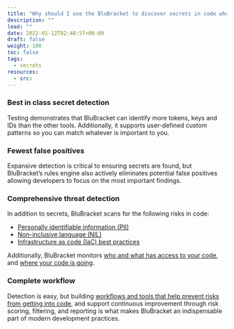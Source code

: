 ```yaml
---
title: "Why should I use the BluBracket to discover secrets in code when there are so many other tools available?"
description: ""
lead: ""
date: 2022-01-12T02:48:57+00:00
draft: false
weight: 100
toc: false
tags:
  - secrets
resources:
  - src:
---
```


### Best in class secret detection

Testing demonstrates that BluBracket can identify more tokens, keys and IDs than the other tools. Additionally, it supports user-defined custom patterns so you can match whatever is important to you.

### Fewest false positives

Expansive detection is critical to ensuring secrets are found, but BluBracket’s rules engine also actively eliminates potential false positives allowing developers to focus on the most important findings.

### Comprehensive threat detection

In addition to secrets, BluBracket scans for the following risks in code:

- [Personally identifiable information (PII)](/intro/use-cases/#pii)
- [Non-inclusive language (NIL)](/intro/use-cases/#inclusive-language)
- [Infrastructure as code (IaC) best practices](/intro/use-cases/#iac)

Additionally, BluBracket monitors [who and what has access to your code](/intro/use-cases/#access-auditing), and [where your code is going](/intro/use-cases/#code-leaks).

### Complete workflow

Detection is easy, but building [workflows and tools that help prevent risks from getting into code](/intro/key-workflows/), and support continuous improvement through risk scoring, filtering, and reporting is what makes BluBracket an indispensable part of modern development practices.
